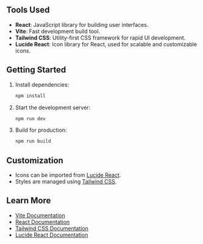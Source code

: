
## Tools Used

- **React**: JavaScript library for building user interfaces.
- **Vite**: Fast development build tool.
- **Tailwind CSS**: Utility-first CSS framework for rapid UI development.
- **Lucide React**: Icon library for React, used for scalable and customizable icons.

## Getting Started

1. Install dependencies:

    ```bash
    npm install
    ```

2. Start the development server:

    ```bash
    npm run dev
    ```

3. Build for production:

    ```bash
    npm run build
    ```

## Customization

- Icons can be imported from [Lucide React](https://lucide.dev/).
- Styles are managed using [Tailwind CSS](https://tailwindcss.com/).

## Learn More

- [Vite Documentation](https://vitejs.dev/)
- [React Documentation](https://react.dev/)
- [Tailwind CSS Documentation](https://tailwindcss.com/)
- [Lucide React Documentation](https://lucide.dev/docs/lucide-react/)